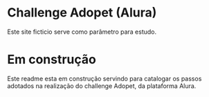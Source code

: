 # Challenge Adopet (Alura)
Este site ficticio serve como parâmetro para estudo.

# Em construção
Este readme esta em construção servindo para catalogar os passos adotados na realização do challenge Adopet, da plataforma Alura.

